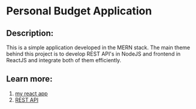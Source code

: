 # Personal Budget Application
## Description: 
This is a simple application developed in the MERN stack. The main theme behind this project is to develop REST API's in NodeJS and frontend in ReactJS and integrate both of them efficiently.
## Learn more:
1. [my react app](https://github.com/vardhan-scripter/PersonalBudgetApplication/tree/master/frontend)
2. [REST API](https://github.com/vardhan-scripter/PersonalBudgetApplication/tree/master/backend)
